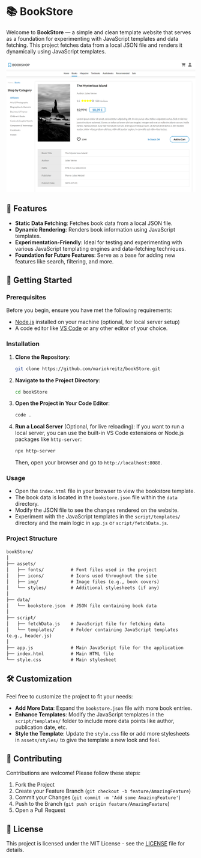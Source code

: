 # 📚 BookStore

Welcome to **BookStore** — a simple and clean template website that serves as a foundation for experimenting with JavaScript templates and data fetching. This project fetches data from a local JSON file and renders it dynamically using JavaScript templates.

![Preview](https://raw.githubusercontent.com/mariokreitz/bookStore/main/preview.png)

## 🌟 Features

- **Static Data Fetching**: Fetches book data from a local JSON file.
- **Dynamic Rendering**: Renders book information using JavaScript templates.
- **Experimentation-Friendly**: Ideal for testing and experimenting with various JavaScript templating engines and data-fetching techniques.
- **Foundation for Future Features**: Serve as a base for adding new features like search, filtering, and more.

## 🚀 Getting Started

### Prerequisites

Before you begin, ensure you have met the following requirements:

- [Node.js](https://nodejs.org/) installed on your machine (optional, for local server setup)
- A code editor like [VS Code](https://code.visualstudio.com/) or any other editor of your choice.

### Installation

1. **Clone the Repository**:

   ```bash
   git clone https://github.com/mariokreitz/bookStore.git
   ```

2. **Navigate to the Project Directory**:

   ```bash
   cd bookStore
   ```

3. **Open the Project in Your Code Editor**:

   ```bash
   code .
   ```

4. **Run a Local Server** (Optional, for live reloading):
   If you want to run a local server, you can use the built-in VS Code extensions or Node.js packages like `http-server`:
   ```bash
   npx http-server
   ```
   Then, open your browser and go to `http://localhost:8080`.

### Usage

- Open the `index.html` file in your browser to view the bookstore template.
- The book data is located in the `bookstore.json` file within the `data` directory.
- Modify the JSON file to see the changes rendered on the website.
- Experiment with the JavaScript templates in the `script/templates/` directory and the main logic in `app.js` or `script/fetchData.js`.

### Project Structure

```plaintext
bookStore/
│
├── assets/
│   ├── fonts/          # Font files used in the project
│   ├── icons/          # Icons used throughout the site
│   ├── img/            # Image files (e.g., book covers)
│   └── styles/         # Additional stylesheets (if any)
│
├── data/
│   └── bookstore.json  # JSON file containing book data
│
├── script/
│   ├── fetchData.js    # JavaScript file for fetching data
│   └── templates/      # Folder containing JavaScript templates (e.g., header.js)
│
├── app.js              # Main JavaScript file for the application
├── index.html          # Main HTML file
└── style.css           # Main stylesheet
```

## 🛠️ Customization

Feel free to customize the project to fit your needs:

- **Add More Data**: Expand the `bookstore.json` file with more book entries.
- **Enhance Templates**: Modify the JavaScript templates in the `script/templates/` folder to include more data points like author, publication date, etc.
- **Style the Template**: Update the `style.css` file or add more stylesheets in `assets/styles/` to give the template a new look and feel.

## 🤝 Contributing

Contributions are welcome! Please follow these steps:

1. Fork the Project
2. Create your Feature Branch (`git checkout -b feature/AmazingFeature`)
3. Commit your Changes (`git commit -m 'Add some AmazingFeature'`)
4. Push to the Branch (`git push origin feature/AmazingFeature`)
5. Open a Pull Request

## 📄 License

This project is licensed under the MIT License - see the [LICENSE](LICENSE) file for details.


